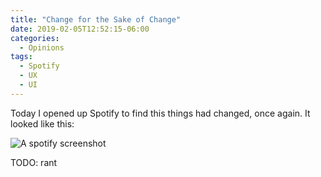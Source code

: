 ```yaml
---
title: "Change for the Sake of Change"
date: 2019-02-05T12:52:15-06:00
categories:
  - Opinions
tags:
  - Spotify
  - UX
  - UI
---
```


Today I opened up Spotify to find this things had changed, once again. It looked like this:

![A spotify screenshot](../../sp2.jpg)

TODO: rant